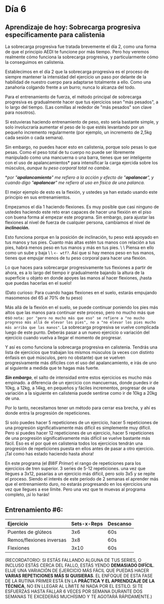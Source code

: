 # Día 6

## Aprendizaje de hoy: Sobrecarga progresiva específicamente para calistenia

La sobrecarga progresiva fue tratada brevemente el día 2, como una forma de que el principio AEDI te funcione por más tiempo. Pero hoy veremos realmente cómo funciona la sobrecarga progresiva, y particularmente cómo la conseguimos en calistenia.

Establecimos en el día 2 que la sobrecarga progresiva es el proceso de siempre mantener la intensidad del ejercicio un paso por delante de la habilidad de nuestro cuerpo para adaptarse totalmente a ello. Como una zanahoria colgando frente a un burro; nunca lo alcanza del todo.

Para el entrenamiento de fuerza, el método principal de sobrecarga progresiva es gradualmente hacer que tus ejercicios sean "más pesados", a lo largo del tiempo. (Las comillas al rededor de "más pesados" son clave para nosotros).

Si estuvieras haciendo entrenamiento de peso, esto sería bastante simple, y solo involucraría aumentar el peso de lo que estés levantando por un pequeño incremento regularmente (por ejemplo, un incremento de 2,5kg cada sesión o cada semana).

Sin embargo, no puedes hacer esto en calistenia, porque solo pesas lo que pesas. Como el peso total de tu cuerpo no puede ser libremente manipulado como una mancuerna o una barra, tienes que ser inteligente con el uso de apalancamientos\* para intensificar la carga ejercida sobre los músculos, *aunque tu peso corporal total no cambie*.

\**por "****apalancamiento****" me refiero a la acción y efecto de "****apalancar****", y cuando digo "****apalancar****" me refiero al uso en física de una palanca.*

El mejor ejemplo de esto es la flexión, y ustedes ya han estado usando este principio en sus entrenamientos.

Empezamos el día 1 haciendo flexiones. Es muy posible que casi ninguno de ustedes haciendo este reto eran capaces de hacer una flexión en el piso con buena forma al empezar este programa. Sin embargo, para ajustar las flexiones al nivel de fuerza de cualquier persona, cambiamos el nivel de ***inclinación.***

Esto funciona porque en la posición de inclinación, tu peso está apoyado en tus manos y tus pies. Cuanto más altas estén tus manos con relación a tus pies, habrá menos peso en tus manos y más en tus pies. \\ \\ Piensa en ello como un sube y baja \\ \\ `<- wtf?`. Así que si hay menos peso en tus manos, tienes que empujar menos de tu peso corporal para hacer una flexión.

Lo que haces para sobrecargar progresivamente tus flexiones a partir de ahora, es a lo largo del tiempo ir gradualmente bajando la altura de la superficie u objeto en donde apoyes las manos al hacer flexiones, ¡hasta que puedas hacerlas en el suelo!

(Dato curioso: Para cuando hagas flexiones en el suelo, estarás empujando masomenos del 65 al 70% de tu peso)

Más allá de la flexión en el suelo, se puede continuar poniendo los pies más altos que las manos para continuar este proceso, pero no mucho más que eso `nota: por "pero no mucho más que eso" se refiere a "no mucho progreso más allá de elevar los pies", no a "no elevar los pies mucho más arriba que las manos"`. La sobrecarga progresiva se vuelve complicada luego de este punto. Deberás pasar a un nuevo ejercicio o variación del ejercicio cuando vuelva a llegar el momento de progresar.

Y así es como funciona la sobrecarga progresiva en calistenia. Tendrás una lista de ejercicios que trabajan los mísmos músculos (a veces con distinto énfasis en qué músculos, pero no obstante) que se vuelven progresivamente más difíciles con el uso del apalancamiento, e irás de uno al siguiente a medida que te hagas más fuerte.

***Sin embargo***, el salto de intensidad entre estos ejercicios es mucho más empinado. a diferencia de un ejercicio con mancuernas, donde puedes ir de 10kg, a 12kg, a 14kg, en pequeños y fáciles incrementos, progresar de una variación a la siguiente en calistenia puede sentirse como ir de 10kg a 20kg de una.

Por lo tanto, necesitamos tener un método para cerrar esa brecha, y ahí es donde entra la progresión de repeticiones.

Si solo puedes hacer 5 repeticiones de un ejercicio, hacer 5 repeticiones de una progresión significativamente más difícil es simplemente muy difícil. Pero si puedes hacer 12 repeticiones de un ejercicio, hacer 5 repeticiones de una progresión significativamente más difícil se vuelve bastante más fácil. Eso es el por qué en calistenia todos los ejercicios tendrán una progresión de repeticiones puesta en ellos antes de pasar a otro ejercicio. ¡Tal como has estado haciendo hasta ahora!

En este programa (el *BWF Primer*) el rango de repeticiones para los ejercicios de tren superior. 3 series de 5-12 repeticiones. una vez que llegues a 3x12, pasarías a un ejercicio más difícil, pero solo 3x5 y se repite el proceso. Siendo el interés de este período de 2 semanas el aprender más que el entrenamiento duro, no estarás progresando en los ejercicios una vez que llegues a ese límite. Pero una vez que te muevas al programa completo, ¡sí lo harás!

## Entrenamiento #6:

|Ejercicio|Sets-x-Reps|Descanso|
|:-|:-|:-|
|Puentes de glúteos|3x6|60s|
|Remos/flexiones inversas|3x8|60s|
|Flexiones|3x10|60s|

(RECORDATORIO: SI ESTÁS FALLANDO ALGUNA DE TUS SERIES, O INCLUSO ESTÁS CERCA DEL FALLO, ESTÁS YENDO **DEMASIADO DIFÍCIL**. ELIJE UNA VARIACIÓN DE EJERCICIO MÁS FÁCIL QUE PUEDAS HACER **VARIAS REPETICIONES MÁS SI QUISIERAS**. EL ENFOQUE DE ESTA FASE DE LA RUTINA PRIMER ESTÁ EN LA **PRÁCTICA Y EL APRENDIZAJE DE LA TÉCNICA**, NO EN LLEGAR AL LÍMITE NI NADA POR EL ESTILO. SI TE ESFUERZAS HASTA FALLAR 6 VECES POR SEMANA DURANTE DOS SEMANAS TE EXCEDERÁS MUCHÍSIMO Y TE AGOTARÁ RÁPIDAMENTE.)